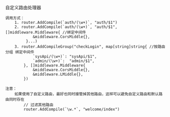 自定义路由处理器

    调用方式：
        1. router.AddCompile(`auth/(\w+)`, "auth/$1")
        2. router.AddCompile(`auth/(\w+)`, "auth/$1", []middleware.Middleware{ //绑定中间件
	    	    &middleware.CorsMiddle{},
             }...)
        3. router.AddCompileGroup("checkLogin", map[string]string{ //按路由分组 绑定中间件
                `sysApi/(\w+)`: "sysApi/$1",
                `admin/(\w+)`:  "admin/$1",
            }, []middleware.Middleware{
                &middleware.CorsMiddle{},
                &middleware.LMiddle{},
            })

    注意：
        如果使用了自定义路由，最好也同时接管掉其他路由，这样可以避免自定义路由和默认路由同时存在
            // 过滤其他路由
            router.AddCompile(`\w.*`, "welcome/index")
        
        
